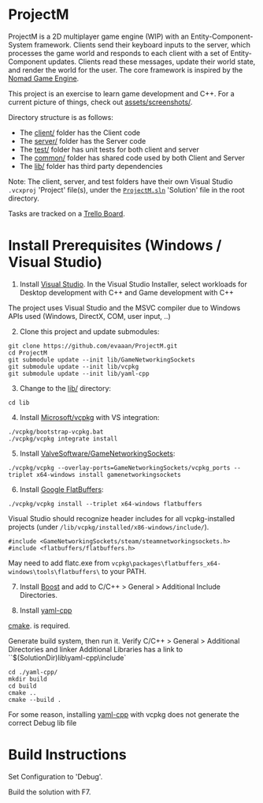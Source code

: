 # ProjectM

ProjectM is a 2D multiplayer game engine (WIP) with an Entity-Component-System framework. Clients send their keyboard inputs to the server, which processes the game world and responds to each client with a set of Entity-Component updates. Clients read these messages, update their world state, and render the world for the user. The core framework is inspired by the [Nomad Game Engine](https://savas.ca/nomad).

This project is an exercise to learn game development and C++. For a current picture of things, check out [assets/screenshots/](assets/screenshots/).

Directory structure is as follows:
* The [client/](client/) folder has the Client code
* The [server/](server/) folder has the Server code
* The [test/](test/) folder has unit tests for both client and server
* The [common/](common/) folder has shared code used by both Client and Server
* The [lib/](lib/) folder has third party dependencies

Note: The client, server, and test folders have their own Visual Studio ``.vcxproj`` 'Project' file(s), under the [``ProjectM.sln``](ProjectM.sln) 'Solution' file in the root directory.

Tasks are tracked on a [Trello Board](https://trello.com/invite/b/cWteNm74/bf64646388becf6430bf7d5b8bd4df55/projectm).

# Install Prerequisites (Windows / Visual Studio)

1. Install [Visual Studio](https://visualstudio.microsoft.com/downloads/). In the Visual Studio Installer, select workloads for Desktop development with C++ and Game development with C++

The project uses Visual Studio and the MSVC compiler due to Windows APIs used (Windows, DirectX, COM, user input, ..)

2. Clone this project and update submodules:

```
git clone https://github.com/evaaan/ProjectM.git
cd ProjectM
git submodule update --init lib/GameNetworkingSockets
git submodule update --init lib/vcpkg
git submodule update --init lib/yaml-cpp
```

3. Change to the [lib/](lib/) directory:

```
cd lib
```

4. Install [Microsoft/vcpkg](https://github.com/Microsoft/vcpkg) with VS integration:

```
./vcpkg/bootstrap-vcpkg.bat
./vcpkg/vcpkg integrate install
```

5. Install [ValveSoftware/GameNetworkingSockets](https://github.com/ValveSoftware/GameNetworkingSockets):

```
./vcpkg/vcpkg --overlay-ports=GameNetworkingSockets/vcpkg_ports --triplet x64-windows install gamenetworkingsockets
```

6. Install [Google FlatBuffers](https://google.github.io/flatbuffers/index.html):

```
./vcpkg/vcpkg install --triplet x64-windows flatbuffers
```

Visual Studio should recognize header includes for all vcpkg-installed projects (under ``/lib/vcpkg/installed/x86-windows/include/``).

```
#include <GameNetworkingSockets/steam/steamnetworkingsockets.h>
#include <flatbuffers/flatbuffers.h>
```

May need to add flatc.exe from ``vcpkg\packages\flatbuffers_x64-windows\tools\flatbuffers\`` to your PATH.

7. Install [Boost](https://www.boost.org/users/download/) and add to C/C++ > General > Additional Include Directories.

8. Install [yaml-cpp](https://github.com/jbeder/yaml-cpp)

[cmake](https://cmake.org/download/). is required.

Generate build system, then run it. Verify C/C++ > General > Additional Directories  and linker Additional Libraries has a link to ``$(SolutionDir)lib\yaml-cpp\include\`

```
cd ./yaml-cpp/
mkdir build
cd build
cmake ..
cmake --build .
```

For some reason, installing [yaml-cpp](https://github.com/jbeder/yaml-cpp) with vcpkg does not generate the correct Debug lib file

# Build Instructions

Set Configuration to 'Debug'.

Build the solution with F7. 

```

```
